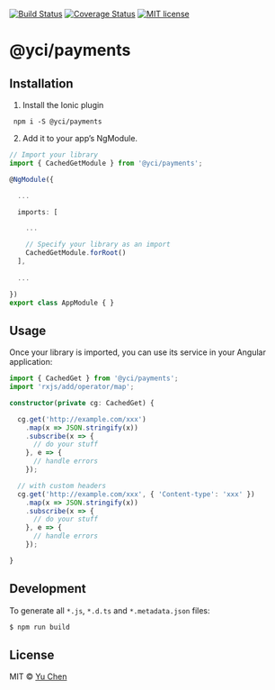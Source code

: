 [![Build Status](https://travis-ci.org/yc-ionic/payments.svg?branch=master)](https://travis-ci.org/yc-ionic/payments.svg?branch=master)
[![Coverage Status](https://coveralls.io/repos/github/yc-ionic/payments/badge.svg?branch=master)](https://coveralls.io/github/yc-ionic/payments?branch=master)
[![MIT license](http://img.shields.io/badge/license-MIT-brightgreen.svg)](http://opensource.org/licenses/MIT)

# @yci/payments

## Installation

1. Install the Ionic plugin
```
 npm i -S @yci/payments
```

2. Add it to your app’s NgModule.

```typescript
// Import your library
import { CachedGetModule } from '@yci/payments';

@NgModule({

  ...

  imports: [

    ...

    // Specify your library as an import
    CachedGetModule.forRoot()
  ],
  
  ...

})
export class AppModule { }
```

## Usage
Once your library is imported, you can use its service in your Angular application:

```ts
import { CachedGet } from '@yci/payments';
import 'rxjs/add/operator/map';

constructor(private cg: CachedGet) {

  cg.get('http://example.com/xxx')
    .map(x => JSON.stringify(x))
    .subscribe(x => {
      // do your stuff
    }, e => {
      // handle errors
    });

  // with custom headers
  cg.get('http://example.com/xxx', { 'Content-type': 'xxx' })
    .map(x => JSON.stringify(x))
    .subscribe(x => {
      // do your stuff
    }, e => {
      // handle errors
    });

}
```

## Development

To generate all `*.js`, `*.d.ts` and `*.metadata.json` files:

```bash
$ npm run build
```

## License

MIT © [Yu Chen](mailto:yu.chen@live.ie)
